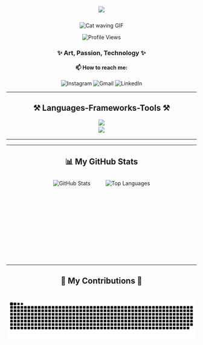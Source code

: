 <h1 align="center">
    <img src="https://readme-typing-svg.herokuapp.com/?font=Righteous&size=35&center=true&vCenter=true&width=500&height=70&duration=4000&lines=Hi+There!+👋;+I'm+Melanie+Abalde!;" />
</h1>

<div align="center">
    <img src="https://media0.giphy.com/media/NgurY1o4z080Jfoyzw/giphy.gif?cid=6c09b952g4ubiv1590jpcedb33d6dqvb6kduerb0valgfyr6&ep=v1_stickers_search&rid=giphy.gif&ct=s" alt="Cat waving GIF" width="200" height="200" />
</div>

<!-- Profile Views -->
<p align="center">
    <img src="https://komarev.com/ghpvc/?username=Araanna&color=blue" alt="Profile Views" />
</p>

<h3 align="center">✨ Art, Passion, Technology ✨</h3>

<div align="center">
    <h4>📫 How to reach me:</h4>
    <p>
        <a href="https://www.instagram.com/_melkyway/" target="_blank" style="text-decoration: none;">
            <img src="https://img.shields.io/badge/Instagram-E4405F?style=for-the-badge&logo=instagram&logoColor=white" alt="Instagram" />
        </a>
        <a href="mailto:melanieabalde0@gmail.com" target="_blank" style="text-decoration: none;">
            <img src="https://img.shields.io/badge/Gmail-D14836?style=for-the-badge&logo=gmail&logoColor=white" alt="Gmail" />
        </a>
        <a href="https://www.linkedin.com/in/melanie-ladrillo-abalde-7283b8299/" target="_blank" style="text-decoration: none;">
            <img src="https://img.shields.io/badge/LinkedIn-0077B5?style=for-the-badge&logo=linkedin&logoColor=white" alt="LinkedIn" />
        </a>
    </p>
</div>

<hr/>

<h2 align="center">⚒️ Languages-Frameworks-Tools ⚒️</h2>

<div align="center">
    <img src="https://skillicons.dev/icons?i=react,bootstrap,figma,tailwind,git,flutter,docker" />
    <br>
    <img src="https://skillicons.dev/icons?i=mysql,sass,nodejs,typescript,express,supabase,mongodb,nextjs,php,postgresql" />
</div>

<hr/>



<hr/>

<h2 align="center"> 📊 My GitHub Stats </h2>

<div align="center" style="display: flex; justify-content: center; align-items: center; gap: 20px;">
    <img src="https://github-readme-stats.vercel.app/api?username=Araanna&show_icons=true&theme=radical" alt="GitHub Stats" style="margin: 10px; height: 200px; " />
    <img src="https://github-readme-stats.vercel.app/api/top-langs/?username=Araanna&layout=compact&theme=radical" alt="Top Languages" style="margin: 10px; height: 200px;" />
</div>


<hr/>

<div align="center">
    <h2>🐍 My Contributions 🐍</h2>
    <br>
    <img alt="snake eating my contributions" src="https://raw.githubusercontent.com/salesp07/salesp07/output/github-contribution-grid-snake.svg" />
</div>
